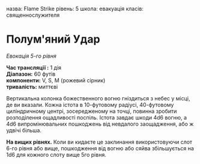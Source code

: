 назва: Flame Strike рівень: 5 школа: евакуація класів: священнослужителя

# Полум'яний Удар
_Евокація 5-го рівня_

**Час трансляції :** 1 дія    
**Діапазон:** 60 футів    
**компоненти:** V, S, М (рожевий сірник)    
**тривалість:** миттєві

Вертикальна колонка божественного вогню гніздиться з небес у місці, де ви вказали. Кожна істота в 10-футовому радіусі, 40-футовому циліндричному центрі, зосередженому на точці, повинна зробити розподілення ощадливості поспіль. Істота завдає шкоди 4d6 вогню, а 4d6 випромінювальних пошкоджень від невдалого заощадження, або ж удвічі більша.

**На вищих рівнях.** Коли ви кидаєте це заклинання використовуючи слот 6-го рівня або вище, пошкодження від вогню або сяйва збільшується на 1d6 для кожного слоту вище 5го рівня. 